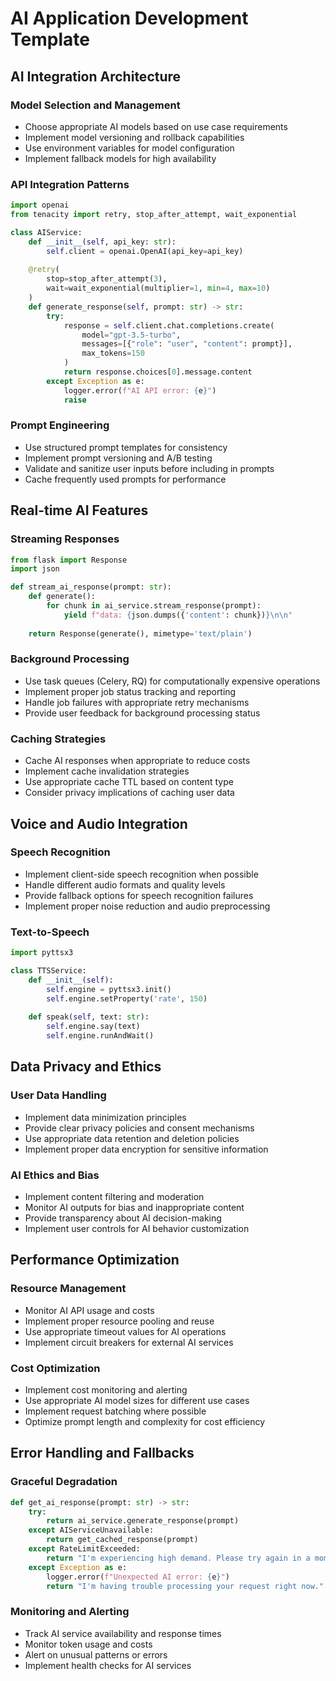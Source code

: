 # AI Application Development Template

## AI Integration Architecture

### Model Selection and Management
- Choose appropriate AI models based on use case requirements
- Implement model versioning and rollback capabilities
- Use environment variables for model configuration
- Implement fallback models for high availability

### API Integration Patterns
```python
import openai
from tenacity import retry, stop_after_attempt, wait_exponential

class AIService:
    def __init__(self, api_key: str):
        self.client = openai.OpenAI(api_key=api_key)
    
    @retry(
        stop=stop_after_attempt(3),
        wait=wait_exponential(multiplier=1, min=4, max=10)
    )
    def generate_response(self, prompt: str) -> str:
        try:
            response = self.client.chat.completions.create(
                model="gpt-3.5-turbo",
                messages=[{"role": "user", "content": prompt}],
                max_tokens=150
            )
            return response.choices[0].message.content
        except Exception as e:
            logger.error(f"AI API error: {e}")
            raise
```

### Prompt Engineering
- Use structured prompt templates for consistency
- Implement prompt versioning and A/B testing
- Validate and sanitize user inputs before including in prompts
- Cache frequently used prompts for performance

## Real-time AI Features

### Streaming Responses
```python
from flask import Response
import json

def stream_ai_response(prompt: str):
    def generate():
        for chunk in ai_service.stream_response(prompt):
            yield f"data: {json.dumps({'content': chunk})}\n\n"
    
    return Response(generate(), mimetype='text/plain')
```

### Background Processing
- Use task queues (Celery, RQ) for computationally expensive operations
- Implement proper job status tracking and reporting
- Handle job failures with appropriate retry mechanisms
- Provide user feedback for background processing status

### Caching Strategies
- Cache AI responses when appropriate to reduce costs
- Implement cache invalidation strategies
- Use appropriate cache TTL based on content type
- Consider privacy implications of caching user data

## Voice and Audio Integration

### Speech Recognition
- Implement client-side speech recognition when possible
- Handle different audio formats and quality levels
- Provide fallback options for speech recognition failures
- Implement proper noise reduction and audio preprocessing

### Text-to-Speech
```python
import pyttsx3

class TTSService:
    def __init__(self):
        self.engine = pyttsx3.init()
        self.engine.setProperty('rate', 150)
    
    def speak(self, text: str):
        self.engine.say(text)
        self.engine.runAndWait()
```

## Data Privacy and Ethics

### User Data Handling
- Implement data minimization principles
- Provide clear privacy policies and consent mechanisms
- Use appropriate data retention and deletion policies
- Implement proper data encryption for sensitive information

### AI Ethics and Bias
- Implement content filtering and moderation
- Monitor AI outputs for bias and inappropriate content
- Provide transparency about AI decision-making
- Implement user controls for AI behavior customization

## Performance Optimization

### Resource Management
- Monitor AI API usage and costs
- Implement proper resource pooling and reuse
- Use appropriate timeout values for AI operations
- Implement circuit breakers for external AI services

### Cost Optimization
- Implement cost monitoring and alerting
- Use appropriate AI model sizes for different use cases
- Implement request batching where possible
- Optimize prompt length and complexity for cost efficiency

## Error Handling and Fallbacks

### Graceful Degradation
```python
def get_ai_response(prompt: str) -> str:
    try:
        return ai_service.generate_response(prompt)
    except AIServiceUnavailable:
        return get_cached_response(prompt)
    except RateLimitExceeded:
        return "I'm experiencing high demand. Please try again in a moment."
    except Exception as e:
        logger.error(f"Unexpected AI error: {e}")
        return "I'm having trouble processing your request right now."
```

### Monitoring and Alerting
- Track AI service availability and response times
- Monitor token usage and costs
- Alert on unusual patterns or errors
- Implement health checks for AI services

